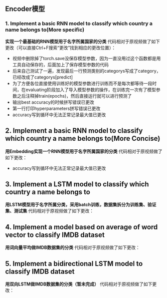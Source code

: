 ## Encoder模型

### 1. Implement a basic RNN model to classify which country a name belongs to(More specific)

**实现一个最基础的RNN模型用于名字所属国家的分类**
代码相对于原视频做了如下更改（可以直接Ctrl+F搜索“更改”找到相应的更改位置）：

- 视频中删除掉了torch.save没保存模型参数，因为一直没用过这个函数都是用工具自动保存的，后面加上了保存模型参数的代码
- 后来自己测试了一遍，发现最后一行预测类别的categorys写成了category，已经改成了categorys[predict]
- 为了方便各位直接使用训练好的模型参数进行训练而不是每次都等待一段时间，在evaluating阶段加入了导入模型参数的操作，在训练完一次有了模型参数之后注释掉train(epochs)，然后直接运行就可以进行预测了
- 输出best accuracy的时候拼写错误已更改
- 第一行打印hyperparameters拼写错误已更改
- accuracy写到循环中无法正常记录最大值已更改

## 2. Implement a basic RNN model to classify which country a name belongs to(More Concise)
**用Embedding实现一个RNN模型用于名字所属国家的分类**
代码相对于原视频做了如下更改：

- accuracy写到循环中无法正常记录最大值已更改

## 3. Implement a LSTM model to classify which country a name belongs to
**用LSTM模型用于名字所属分类，采用batch训练，数据集拆分为训练集、验证集、测试集**
代码相对于原视频做了如下更改：

## 4. Implement a model based on average of word vector to classify IMDB dataset
**用词向量平均做IMDB数据集的分类**
代码相对于原视频做了如下更改：

## 5. Implement a bidirectional LSTM model to classify IMDB dataset
**用双向LSTM做IMDB数据集的分类（暂未完成）**
代码相对于原视频做了如下更改：

